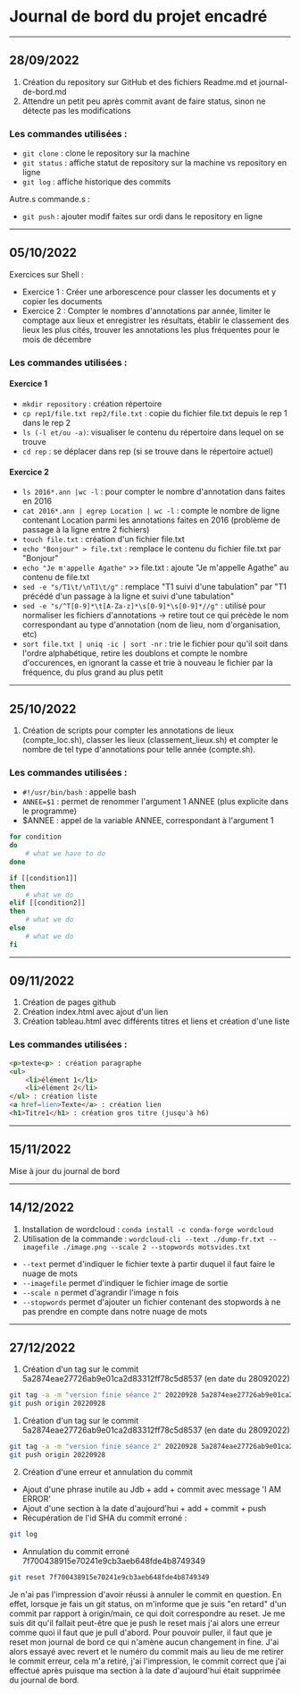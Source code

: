 # Journal de bord du projet encadré


---
## 28/09/2022

1. Création du repository sur GitHub et des fichiers Readme.md et journal-de-bord.md
2. Attendre un petit peu après commit avant de faire status, sinon ne détecte pas les modifications

### Les commandes utilisées :  
- `git clone` : clone le repository sur la machine  
- `git status` : affiche statut de repository sur la machine vs repository en ligne  
- `git log` : affiche historique des commits  

Autre.s commande.s :  
- `git push` : ajouter modif faites sur ordi dans le repository en ligne  


---
## 05/10/2022

Exercices sur Shell : 
- Exercice 1 : Créer une arborescence pour classer les documents et y copier les documents
- Exercice 2 : Compter le nombres d'annotations par année, limiter le comptage aux lieux et enregistrer les résultats, établir le classement des lieux les plus cités, trouver les annotations les plus fréquentes pour le mois de décembre

### Les commandes utilisées :  

#### Exercice 1
- `mkdir repository` : création répertoire
- `cp rep1/file.txt rep2/file.txt` : copie du fichier file.txt depuis le rep 1 dans le rep 2
- `ls (-l et/ou -a)`: visualiser le contenu du répertoire dans lequel on se trouve
- `cd rep` : se déplacer dans rep (si se trouve dans le répertoire actuel)

#### Exercice 2
- `ls 2016*.ann |wc -l` : pour compter le nombre d'annotation dans faites en 2016
- `cat 2016*.ann | egrep Location | wc -l` : compte le nombre de ligne contenant Location parmi les annotations faites en 2016 (problème de passage à la ligne entre 2 fichiers)
- `touch file.txt` : création d'un fichier file.txt
- `echo "Bonjour" > file.txt` : remplace le contenu du fichier file.txt par "Bonjour"
- `echo "Je m'appelle Agathe"` >> file.txt : ajoute "Je m'appelle Agathe" au contenu de file.txt
- `sed -e "s/T1\t/\nT1\t/g"` : remplace "T1 suivi d'une tabulation" par "T1 précédé d'un passage à la ligne et suivi d'une tabulation"
- `sed -e "s/^T[0-9]*\t[A-Za-z]*\s[0-9]*\s[0-9]*//g"` : utilisé pour normaliser les fichiers d'annotations → retire tout ce qui précède le nom correspondant au type d'annotation (nom de lieu, nom d'organisation, etc)
- `sort file.txt | uniq -ic | sort -nr` : trie le fichier pour qu'il soit dans l'ordre alphabétique, retire les doublons et compte le nombre d'occurences, en ignorant la casse et trie à nouveau le fichier par la fréquence, du plus grand au plus petit


---
## 25/10/2022
1. Création de scripts pour compter les annotations de lieux (compte_loc.sh), classer les lieux (classement_lieux.sh) et compter le nombre de tel type d'annotations pour telle année (compte.sh).


### Les commandes utilisées : 
- `#!/usr/bin/bash` : appelle bash
- `ANNEE=$1` : permet de renommer l'argument 1 ANNEE (plus explicite dans le programme)
- $ANNEE : appel de la variable ANNEE, correspondant à l'argument 1
```bash
for condition
do
	# what we have to do
done
```
```bash
if [[condition1]]
then
	# what we do
elif [[condition2]]
then
	# what we do
else
	# what we do
fi
```


---
## 09/11/2022

1. Création de pages github
2. Création index.html avec ajout d'un lien
3. Création tableau.html avec différents titres et liens et création d'une liste

### Les commandes utilisées : 
```html
<p>texte<p> : création paragraphe
<ul>  
	<li>élément 1</li>  
	<li>élément 2</li>  
</ul> : création liste
<a href=lien>Texte</a> : création lien
<h1>Titre1</h1> : création gros titre (jusqu'à h6)
```


---
## 15/11/2022
Mise à jour du journal de bord


---
## 14/12/2022
1. Installation de wordcloud : `conda install -c conda-forge wordcloud`
2. Utilisation de la commande : `wordcloud-cli --text ./dump-fr.txt --imagefile ./image.png --scale 2 --stopwords motsvides.txt`
- `--text` permet d'indiquer le fichier texte à partir duquel il faut faire le nuage de mots
- `--imagefile` permet d'indiquer le fichier image de sortie
- `--scale n` permet d'agrandir l'image n fois
- `--stopwords` permet d'ajouter un fichier contenant des stopwords à ne pas prendre en compte dans notre nuage de mots

---
## 27/12/2022
1. Création d'un tag sur le commit 5a2874eae27726ab9e01ca2d83312ff78c5d8537 (en date du 28092022)
```bash
git tag -a -m "version finie séance 2" 20220928 5a2874eae27726ab9e01ca2d83312ff78c5d8537
git push origin 20220928
```
1. Création d'un tag sur le commit 5a2874eae27726ab9e01ca2d83312ff78c5d8537 (en date du 28092022)
```bash
git tag -a -m "version finie séance 2" 20220928 5a2874eae27726ab9e01ca2d83312ff78c5d8537
git push origin 20220928
```
2. Création d'une erreur et annulation du commit
- Ajout d'une phrase inutile au Jdb + add + commit avec message 'I AM ERROR'
- Ajout d'une section à la date d'aujourd'hui + add + commit + push
- Récupération de l'id SHA du commit erroné : 
```bash
git log
```
- Annulation du commit erroné 7f700438915e70241e9cb3aeb648fde4b8749349
```bash
git reset 7f700438915e70241e9cb3aeb648fde4b8749349
```
Je n'ai pas l'impression d'avoir réussi à annuler le commit en question. En effet, lorsque je fais un git status, on m'informe que je suis "en retard" d'un commit par rapport à origin/main, ce qui doit correspondre au reset. Je me suis dit qu'il fallait peut-être que je push le reset mais j'ai alors une erreur comme quoi il faut que je pull d'abord. Pour pouvoir puller, il faut que je reset mon journal de bord ce qui n'amène aucun changement in fine. J'ai alors essayé avec revert et le numéro du commit mais au lieu de me retirer le commit erreur, cela m'a retiré, j'ai l'impression, le commit correct que j'ai effectué après puisque ma section à la date d'aujourd'hui était supprimée du journal de bord.
